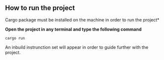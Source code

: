 ## How to run the project

Cargo package must be installed on the machine in order to run the project*

**Open the project in any terminal and type the following command**
```
cargo run
```

An inbuild instrunction set will appear in order to guide further with the project.
